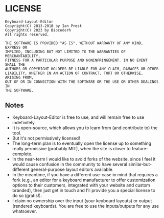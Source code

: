 LICENSE
=======
    Keyboard-Layout-Editor
    Copyright(C) 2013-2018 by Ian Prest
    Copyright(C) 2023 by Biocoderh
    All rights reserved.

    THE SOFTWARE IS PROVIDED "AS IS", WITHOUT WARRANTY OF ANY KIND, EXPRESS OR
    IMPLIED, INCLUDING BUT NOT LIMITED TO THE WARRANTIES OF MERCHANTABILITY,
    FITNESS FOR A PARTICULAR PURPOSE AND NONINFRINGEMENT. IN NO EVENT SHALL THE
    AUTHORS OR COPYRIGHT HOLDERS BE LIABLE FOR ANY CLAIM, DAMAGES OR OTHER
    LIABILITY, WHETHER IN AN ACTION OF CONTRACT, TORT OR OTHERWISE, ARISING FROM,
    OUT OF OR IN CONNECTION WITH THE SOFTWARE OR THE USE OR OTHER DEALINGS IN
    THE SOFTWARE.

Notes
-----
* Keyboard-Layout-Editor is free to use, and will remain free to use indefinitely.  
* It is open-source, which allows you to learn from (and contribute to) the tool.
* But it's not permissively licensed!
 * The long-term plan is to eventually open the license up to something really 
   permissive (probably MIT), when the site is closer to feature-complete.
 * In the near-term I would like to avoid forks of the website, since I feel it 
   would cause confusion in the community to have several similar-but-different 
   general-purpose layout editors available.
 * In the meantime, if you have a different use-case in mind that requires a fork 
   (e.g., an editor for a keyboard manufacturer to offer customization options 
   to their customers, integrated with your website and custom branded), then 
   just get in touch and I'll provide you a special license to do so (gratis!).
* I claim no ownership over the input (your keyboard layouts) or output (rendered 
keyboards).  You are free to use the inputs/outputs for any use whatsoever.
